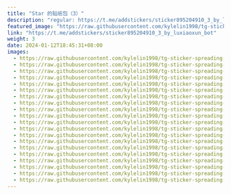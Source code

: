 ```yaml
---
title: "Star 的贴纸包（3）"
description: "regular: https://t.me/addstickers/sticker895204910_3_by_luxiaoxun_bot"
featured_image: "https://raw.githubusercontent.com/kylelin1998/tg-sticker-spreading-worldwide-images/main/img/7cd1fe9a-2073-4cd2-b579-01ecf69a5d6b.jpg"
link: "https://t.me/addstickers/sticker895204910_3_by_luxiaoxun_bot"
weight: 3
date: 2024-01-12T18:45:31+08:00
images:
  - https://raw.githubusercontent.com/kylelin1998/tg-sticker-spreading-worldwide-images/main/img/7cd1fe9a-2073-4cd2-b579-01ecf69a5d6b.jpg
  - https://raw.githubusercontent.com/kylelin1998/tg-sticker-spreading-worldwide-images/main/img/fc9360d8-9181-4857-9025-e6631c33856d.jpg
  - https://raw.githubusercontent.com/kylelin1998/tg-sticker-spreading-worldwide-images/main/img/8fe95c3f-8960-4c3e-92e0-5acaa73a8ef6.jpg
  - https://raw.githubusercontent.com/kylelin1998/tg-sticker-spreading-worldwide-images/main/img/13428bf3-b984-4c5f-8707-3ec302d7df16.jpg
  - https://raw.githubusercontent.com/kylelin1998/tg-sticker-spreading-worldwide-images/main/img/43fedcef-e2b2-4dfa-848a-05b2df156b04.jpg
  - https://raw.githubusercontent.com/kylelin1998/tg-sticker-spreading-worldwide-images/main/img/a19e485d-37af-43dc-9afb-001e8f75a392.jpg
  - https://raw.githubusercontent.com/kylelin1998/tg-sticker-spreading-worldwide-images/main/img/778e4d37-bea7-41ae-8984-e97a59f79a9c.jpg
  - https://raw.githubusercontent.com/kylelin1998/tg-sticker-spreading-worldwide-images/main/img/d5a28129-8e54-41f3-bf81-f640983f4fa9.jpg
  - https://raw.githubusercontent.com/kylelin1998/tg-sticker-spreading-worldwide-images/main/img/63a8a1c7-403d-446b-8823-7dfffa8a35d2.jpg
  - https://raw.githubusercontent.com/kylelin1998/tg-sticker-spreading-worldwide-images/main/img/4de7d619-4367-4327-9167-894c76c0807a.jpg
  - https://raw.githubusercontent.com/kylelin1998/tg-sticker-spreading-worldwide-images/main/img/7c9971d5-3779-4877-811d-3a35136d453e.jpg
  - https://raw.githubusercontent.com/kylelin1998/tg-sticker-spreading-worldwide-images/main/img/c6d4453d-e09f-4762-b482-f9584e8b8444.jpg
  - https://raw.githubusercontent.com/kylelin1998/tg-sticker-spreading-worldwide-images/main/img/915b53b6-6d4a-4131-9865-2784bbd8492f.jpg
  - https://raw.githubusercontent.com/kylelin1998/tg-sticker-spreading-worldwide-images/main/img/054be14e-764d-4f23-bd5b-7475e6fa38e3.jpg
  - https://raw.githubusercontent.com/kylelin1998/tg-sticker-spreading-worldwide-images/main/img/a62992e8-e46a-48e3-a99e-810bdb49bbb6.jpg
  - https://raw.githubusercontent.com/kylelin1998/tg-sticker-spreading-worldwide-images/main/img/febfccc7-48f4-4881-92b5-edb5061b2c08.jpg
  - https://raw.githubusercontent.com/kylelin1998/tg-sticker-spreading-worldwide-images/main/img/176a0a5e-7572-48e2-86e0-8c968ca0ddc7.jpg
  - https://raw.githubusercontent.com/kylelin1998/tg-sticker-spreading-worldwide-images/main/img/e7238509-a6f0-413f-8725-ea8f107ef971.jpg
  - https://raw.githubusercontent.com/kylelin1998/tg-sticker-spreading-worldwide-images/main/img/d4f169bd-5fcc-4762-951e-c6e2a88ec406.jpg
  - https://raw.githubusercontent.com/kylelin1998/tg-sticker-spreading-worldwide-images/main/img/9d707ef0-309b-4b59-9942-c223ed3188ab.jpg
---
```

